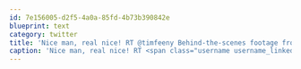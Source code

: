 ```yaml
---
id: 7e156005-d2f5-4a0a-85fd-4b73b390842e
blueprint: text
category: twitter
title: 'Nice man, real nice! RT @timfeeny Behind-the-scenes footage from @IcePilotsNWT shot in Kelowna @ylwkelowna // http://www.vimeo.com/22873738'
caption: 'Nice man, real nice! RT <span class="username username_linked">@<a href="https://twitter.com/timfeeny" title="Tim Feeny">timfeeny</a></span> Behind-the-scenes footage from <span class="username username_linked">@<a href="https://twitter.com/IcePilotsNWT" title="Ice Pilots NWT">IcePilotsNWT</a></span> shot in Kelowna <span class="username username_linked">@<a href="https://twitter.com/ylwkelowna" title="Kelowna International Airport">ylwkelowna</a></span> // http://www.vimeo.com/22873738'
---
```


